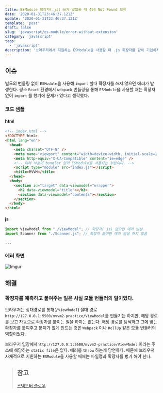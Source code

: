 ```yaml
---
title: ESModule 확장자(.js) 쓰지 않았을 때 404 Not Found 오류
date: '2020-01-31T23:46:37.121Z'
update: '2020-01-31T23:46:37.121Z'
template: 'post'
draft: false
slug: 'javascript/es-module/error-without-extension'
category: 'javascript'
tags:
  - 'javascript'
description: '브라우저에서 지원하는 ESModule을 사용할 때 .js 확장자를 같이 기입하지 않아 발생하는 이슈에 대해 다뤘습니다.'
---
```


## 이슈 

별도의 번들링 없이 `ESModule`을 사용해 `import` 할때 확장자를 쓰지 않으면 에러가 발생한다. 평소 `React` 환경에서 `webpack` 번들링을 통해 `ESModule`을 사용할 때는 확장자 없이 `import` 를 했기에 문제가 있다고 생각했다. 

### 코드 샘플
#### html
```html
<!-- index.html -->
<!DOCTYPE html>
<html lang="en">
  <head>
    <meta charset="UTF-8" />
    <meta name="viewport" content="width=device-width, initial-scale=1.0" />
    <meta http-equiv="X-UA-Compatible" content="ie=edge" />
    <!-- 아래 부분이 bundler 없이 ESModule을 사용하는 부분이다. -->
    <script type="module" src="index.js"></script>
    <title>MVVM</title>
  </head>
  <body>
    <section id="target" data-viewmodel="wrapper">
      <h2 data-viewmodel="title"></h2>
      <section data-viewmodel="contents"></section>
    </section>
  </body>
</html>
```
#### js
```js
import ViewModel from "./ViewModel"; // 확장자(.js) 없으면 에러 발생
import Scanner from "./Scanner.js"; // 확장자 붙이면 에러 발생 하지 않음 

...
```

### 에러 화면

![Imgur](https://imgur.com/oVU7abr.png)

## 해결 

### 확장자를 예측하고 붙여주는 일은 사실 모듈 번들러의 일이었다.
브라우저는 상대경로를 통해(`/ViewModel`) 절대 경로`http://127.0.0.1:5500/mvvm2-practice/ViewModel`를 만들기는 하지만,  해당 경로를 보고 자동으로 확장자를 붙이는 일을 하지는 않는다. 해당 경로를 탐색하고 그에 맞는 확장자를 붙여주고 문제가 없게 만드는 것은 `Webpack` 이나 `RollUp` 같은 모듈 번들러의 역할이었다.  

브라우저 입장에서`http://127.0.0.1:5500/mvvm2-practice/ViewModel` 이라는 주소에 해당하는 `static file`은 없다. 에러를 `throw` 하는게 당연하다. 때문에 브라우저 자체적으로 지원하는 `ESModule`을 사용할 때에는 파일명과 확장자를 병기 해야 한다.

> ## 참고
> [스텍오버 플로우](https://stackoverflow.com/questions/55251956/how-does-javascript-import-find-the-module-without-an-extension)
